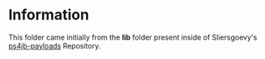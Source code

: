 # Information
This folder came initially from the **lib** folder present inside of Sliersgoevy's [ps4jb-payloads](https://github.com/sleirsgoevy/ps4jb-payloads/) Repository.
